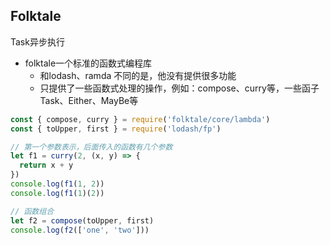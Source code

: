 ## Folktale
Task异步执行

* folktale一个标准的函数式编程库
    * 和lodash、ramda 不同的是，他没有提供很多功能
    * 只提供了一些函数式处理的操作，例如：compose、curry等，一些函子Task、Either、MayBe等
```javascript
const { compose, curry } = require('folktale/core/lambda')
const { toUpper, first } = require('lodash/fp')

// 第一个参数表示，后面传入的函数有几个参数
let f1 = curry(2, (x, y) => {
  return x + y
})
console.log(f1(1, 2))
console.log(f1(1)(2))

// 函数组合
let f2 = compose(toUpper, first)
console.log(f2(['one', 'two']))
```
